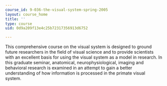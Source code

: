 ```yaml
---
course_id: 9-036-the-visual-system-spring-2005
layout: course_home
title: ''
type: course
uid: 0d9a209f13e4c25b72317356913d6752

---
```

This comprehensive course on the visual system is designed to ground future researchers in the field of visual science and to provide scientists with an excellent basis for using the visual system as a model in research. In this graduate seminar, anatomical, neurophysiological, imaging and behavioral research is examined in an attempt to gain a better understanding of how information is processed in the primate visual system.
